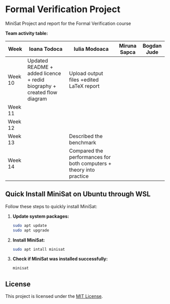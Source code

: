 # Formal Verification Project

MiniSat Project and report for the Formal Verification course

**Team activity table:**

|   Week   | Ioana Todoca   | Iulia Modoaca | Miruna Sapca | Bogdan Jude|
|----------|----------------|---------------|--------------|------------|
| Week 10  | Updated README + added licence + redid biography + created flow diagram |      Upload output files +edited LaTeX report         |              |            |
| Week 11  |                |               |              |            |
| Week 12  |                |               |              |            |
| Week 13  |                |       Described the benchmark         |             |            |
| Week 14  |                |         Compared the performances for both computers + theory into practice       |             |            |





## Quick Install MiniSat on Ubuntu through WSL

Follow these steps to quickly install MiniSat:

1. **Update system packages:**
   ```bash
   sudo apt update
   sudo apt upgrade

2.  **Install MiniSat:**
    ```bash
    sudo apt intall minisat

3.  **Check if MiniSat was installed successfully:**
    ```bash
    minisat 

## License
This project is licensed under the [MIT License](LICENSE).

